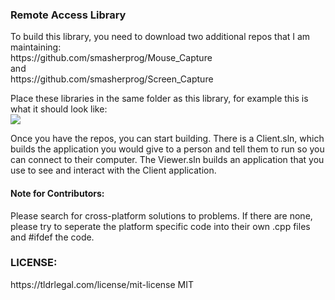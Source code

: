 <h3>Remote Access Library</h3>
<p>To build this library, you need to download two additional repos that I am maintaining:<br/>
https://github.com/smasherprog/Mouse_Capture<br/> and <br/>https://github.com/smasherprog/Screen_Capture</p>
<p>Place these libraries in the same folder as this library, for example this is what it should look like:<br/><img src="https://raw.githubusercontent.com/smasherprog/Remote_Access_Library/master/layout.PNG"/></p>
<p>Once you have the repos, you can start building. There is a Client.sln, which builds the application you would give to a person and tell them to run so you can connect to their computer. The Viewer.sln builds an application that you use to see and interact with the Client application.</p>
<h4>Note for Contributors:</h4>
<p>Please search for cross-platform solutions to problems. If there are none, please try to seperate the platform specific code into their own .cpp files and #ifdef the code.</p>
<h3>LICENSE:</h3>
<p>https://tldrlegal.com/license/mit-license MIT</p>
